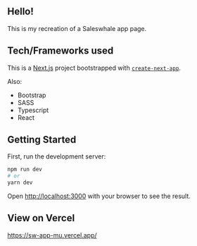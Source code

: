 ## Hello!

This is my recreation of a Saleswhale app page.

## Tech/Frameworks used

This is a [Next.js](https://nextjs.org/) project bootstrapped with [`create-next-app`](https://github.com/vercel/next.js/tree/canary/packages/create-next-app).

Also: 
- Bootstrap
- SASS
- Typescript
- React

## Getting Started

First, run the development server:

```bash
npm run dev
# or
yarn dev
```

Open [http://localhost:3000](http://localhost:3000) with your browser to see the result.

## View on Vercel

https://sw-app-mu.vercel.app/
